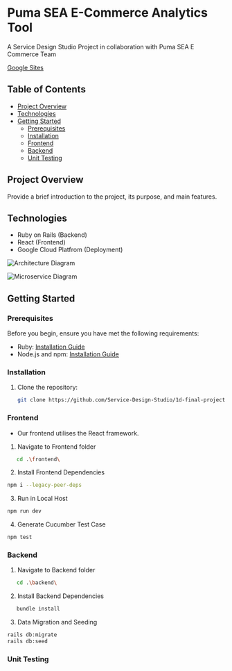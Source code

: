 # Puma SEA E-Commerce Analytics Tool

A Service Design Studio Project in collaboration with Puma SEA E Commerce Team

[Google Sites](https://sites.google.com/view/ctrl-design/home)

## Table of Contents

- [Project Overview](#project-overview)
- [Technologies](#technologies)
- [Getting Started](#getting-started)
  - [Prerequisites](#prerequisites)
  - [Installation](#installation)
  - [Frontend](#Frontend)
  - [Backend](#Backend)
  - [Unit Testing](#unit-testing)

## Project Overview

Provide a brief introduction to the project, its purpose, and main features.

## Technologies

- Ruby on Rails (Backend)
- React (Frontend)
- Google Cloud Platfrom (Deployment)

![Architecture Diagram](architecture-diagram.png)

![Microservice Diagram](microservice-diagram.png)

## Getting Started

### Prerequisites

Before you begin, ensure you have met the following requirements:

- Ruby: [Installation Guide](https://www.ruby-lang.org/en/documentation/installation/)
- Node.js and npm: [Installation Guide](https://docs.npmjs.com/downloading-and-installing-node-js-and-npm)

### Installation

1. Clone the repository:

   ```bash
   git clone https://github.com/Service-Design-Studio/1d-final-project-2023-sds-2023-team-03.git
   ```

### Frontend

- Our frontend utilises the React framework.

1. Navigate to Frontend folder

```bash
   cd .\frontend\
```

2. Install Frontend Dependencies

```bash
npm i --legacy-peer-deps
```

3. Run in Local Host

```bash
npm run dev
```

4. Generate Cucumber Test Case

```bash
npm test
```

### Backend

1. Navigate to Backend folder

```bash
   cd .\backend\
```

2. Install Backend Dependencies

```bash
   bundle install
```

3. Data Migration and Seeding

```bash
rails db:migrate
rails db:seed
```

### Unit Testing
